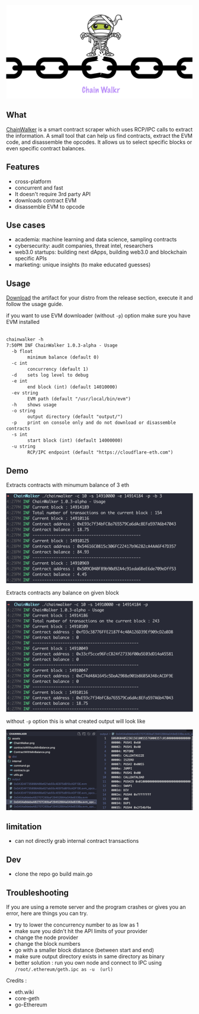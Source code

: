 ![chainwalker](./assets/ChainWalker.png)


## What
[ChainWalker](https://0xsha.io/blog/lets-walk-on-the-chains-creating-a-smart-contract-crawler) is a smart contract scraper which uses RCP/IPC calls to extract the information. A small tool that can help us find contracts, extract the EVM code, and disassemble the opcodes. It allows us to select specific blocks or even specific contract balances. 




## Features 
- cross-platform 
- concurrent and fast 
- It doesn't require 3rd party API 
- downloads contract EVM
- disassemble EVM to opcode 


## Use cases
- academia: machine learning and data science, sampling contracts 
- cybersecurity: audit companies, threat intel, researchers 
- web3.0 startups: building next dApps, building web3.0 and blockchain specific APIs 
- marketing: unique insights (to make educated guesses)

## Usage 
[Download](https://github.com/0xsha/ChainWalker/releases/tag/v1.0.5) the artifact for your distro from the release section, execute it and follow the usage guide.

if you want to use EVM downloader (without ```-p```) option make sure you have EVM installed 

```

chainwalker -h
7:50PM INF ChainWalker 1.0.3-alpha - Usage
  -b float
    	minimum balance (default 0)
  -c int
    	concurrency (default 1)
  -d	sets log level to debug
  -e int
    	end block (int) (default 14010000)
  -ev string
    	EVM path (default "/usr/local/bin/evm")
  -h	shows usage
  -o string
    	output directory (default "output/")
  -p	print on console only and do not download or disassemble contracts
  -s int
    	start block (int) (default 14000000)
  -u string
    	RCP/IPC endpoint (default "https://cloudflare-eth.com")
```


## Demo


Extracts contracts with minumum balance of 3 eth 

![chainwalker](./assets/ContractWithMinBalance.png)


Extracts contracts any balance on given block 

![chainwalker](./assets/contractsWithoutMinBalance.png)


without ```-p``` option this is what created output will look like

![chainwalker](./assets/Output.png)





## limitation 

- can not directly grab internal contract transactions 

## Dev 
- clone the repo
go build main.go 



## Troubleshooting 
If you are using a remote server and the program crashes or gives you an error, here are things you can try. 
- try to lower the concurrency number to as low as 1 
- make sure you didn't hit the API limits of your provider 
- change the node provider 
- change the block numbers 
- go with a smaller block distance (between start and end)
- make sure output directory exists in same directory as binary
- better solution : run you own node and connect to IPC using ``` /root/.ethereum/geth.ipc as -u  (url) ```



Credits :
- eth.wiki
- core-geth
- go-Ethereum
